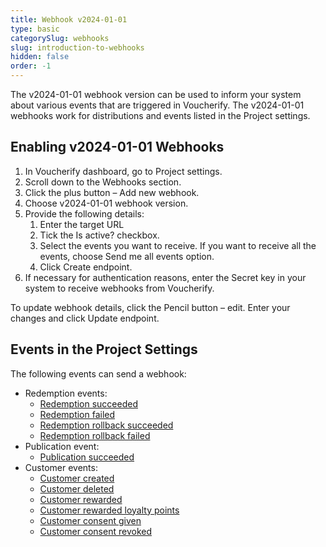```yaml
---
title: Webhook v2024-01-01
type: basic
categorySlug: webhooks
slug: introduction-to-webhooks
hidden: false
order: -1
---
```

The v2024-01-01 webhook version can be used to inform your system about various events that are triggered in Voucherify. The v2024-01-01 webhooks work for distributions and events listed in the Project settings.

## Enabling v2024-01-01 Webhooks

1. In Voucherify dashboard, go to Project settings.
2. Scroll down to the Webhooks section.
3. Click the plus button – Add new webhook.
4. Choose v2024-01-01 webhook version.
5. Provide the following details:
   1. Enter the target URL
   2. Tick the Is active? checkbox.
   3. Select the events you want to receive. If you want to receive all the events, choose Send me all events option.
   4. Click Create endpoint.
6. If necessary for authentication reasons, enter the Secret key in your system to receive webhooks from Voucherify.

To update webhook details, click the Pencil button – edit. Enter your changes and click Update endpoint.

## Events in the Project Settings

The following events can send a webhook:
- Redemption events:
  - [Redemption succeeded](https://docs.voucherify.io/reference/events-redemption-succeeded "Redemption succeeded webhook documentation")
  - [Redemption failed](https://docs.voucherify.io/reference/events-redemption-failed "Redemption failed webhook documentation")
  - [Redemption rollback succeeded](https://docs.voucherify.io/reference/events-redemption-rollback-succeeded "Redemption rollback succeeded webhook documentation")
  - [Redemption rollback failed](https://docs.voucherify.io/reference/events-redemption-rollback-failed "Redemption rollback failed webhook documentation")
- Publication event:
  - [Publication succeeded](https://docs.voucherify.io/reference/events-publication-succeeded "Publication succeeded webhook documentation")
- Customer events:
  - [Customer created](https://docs.voucherify.io/reference/events-customer-created "Customer created webhook documentation")
  - [Customer deleted](https://docs.voucherify.io/reference/events-customer-deleted "Customer deleted webhook documentation")
  - [Customer rewarded](https://docs.voucherify.io/reference/events-customer-rewarded-main "Customer rewarded webhook documentation")
  - [Customer rewarded loyalty points](https://docs.voucherify.io/reference/events-customer-rewarded-loyalty_points "Customer rewarded loyalty points webhook documentation")
  - [Customer consent given](https://docs.voucherify.io/reference/events-customer-consents-given "Customer consent given webhook documentation")
  - [Customer consent revoked](https://docs.voucherify.io/reference/events-customer-consents-revoked "Customer consent revoked webhook documentation")